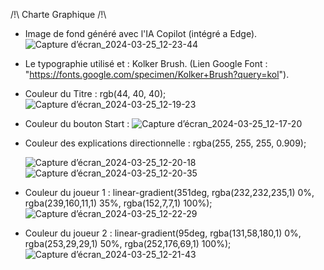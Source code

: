 /!\ Charte Graphique /!\


- Image de fond généré avec l'IA Copilot (intégré a Edge).
  ![Capture d’écran_2024-03-25_12-23-44](https://github.com/Daosre/Pong-Brothers/assets/161069654/2f71339b-5df2-44e8-9ecb-bbac4352fc43)



- Le typographie utilisé et : Kolker Brush. (Lien Google Font : "https://fonts.google.com/specimen/Kolker+Brush?query=kol").


- Couleur du Titre : rgb(44, 40, 40);
![Capture d’écran_2024-03-25_12-19-23](https://github.com/Daosre/Pong-Brothers/assets/161069654/4f99b850-d586-4de3-ba20-9b3038f2ce8b)


- Couleur du bouton Start :
 ![Capture d’écran_2024-03-25_12-17-20](https://github.com/Daosre/Pong-Brothers/assets/161069654/571c5103-9ffd-4204-ba54-b0e4b54d8c6d)

- Couleur des explications directionnelle : rgba(255, 255, 255, 0.909);
  
  ![Capture d’écran_2024-03-25_12-20-18](https://github.com/Daosre/Pong-Brothers/assets/161069654/661fcacc-70d2-4898-b9a5-b4b06e1ae3f5)
  ![Capture d’écran_2024-03-25_12-20-35](https://github.com/Daosre/Pong-Brothers/assets/161069654/e98ae759-9141-4733-974a-4d98a0821db0)

- Couleur du joueur 1 : linear-gradient(351deg, rgba(232,232,235,1) 0%, rgba(239,160,11,1) 35%, rgba(152,7,7,1) 100%);
  ![Capture d’écran_2024-03-25_12-22-29](https://github.com/Daosre/Pong-Brothers/assets/161069654/138cc69f-e002-420e-81fc-dc5fd3a95786)

- Couleur du joueur 2 : linear-gradient(95deg, rgba(131,58,180,1) 0%, rgba(253,29,29,1) 50%, rgba(252,176,69,1) 100%);
  ![Capture d’écran_2024-03-25_12-21-43](https://github.com/Daosre/Pong-Brothers/assets/161069654/74ef2cbb-c3f6-4461-9cf4-d18bebebaec5)

